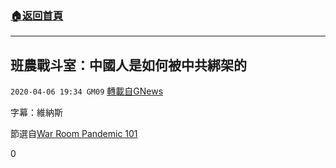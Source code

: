 ###  [:house:返回首頁](https://github.com/ourhimalayas/txt)
---

## 班農戰斗室：中國人是如何被中共綁架的
`2020-04-06 19:34 GM09` [轉載自GNews](https://gnews.org/zh-hant/164235/)

字幕：維納斯

節選自[War Room Pandemic 101](https://www.youtube.com/watch?v=Ezf7hFnRafY)

0
